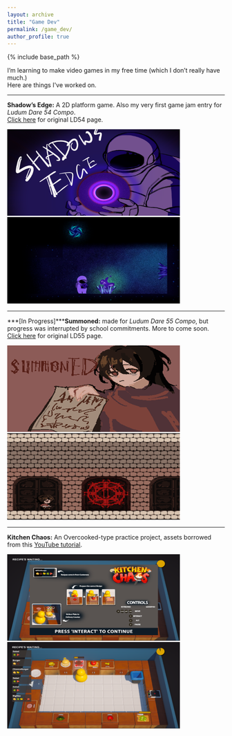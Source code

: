 ```yaml
---
layout: archive
title: "Game Dev"
permalink: /game_dev/
author_profile: true
---
```


{% include base_path %}

I’m learning to make video games in my free time (which I don’t really have much.)<br>
Here are things I've worked on.

---

**Shadow’s Edge:** A 2D platform game. Also my very first game jam entry for *Ludum Dare 54 Compo*.<br>
[Click here](https://ldjam.com/events/ludum-dare/54/shadows-edge) for original LD54 page.

<img src="/images/LD54_cover.png" width="400" height="200">
<img src="/images/LD54_1.png" width="400" height="200">

---

***[In Progress]*****Summoned:** made for *Ludum Dare 55 Compo*, but progress was interrupted by school commitments. More to come soon.
[Click here](https://ldjam.com/events/ludum-dare/55/summoned) for original LD55 page.

<img src="/images/LD55_cover.png" width="400" height="200">
<img src="/images/LD55_1.png" width="400" height="200">

---

**Kitchen Chaos:** An Overcooked-type practice project, assets borrowed from this [YouTube tutorial](https://www.youtube.com/watch?v=AmGSEH7QcDg).

<img src="/images/KC_1.png" width="400" height="200">
<img src="/images/KC_2.png" width="400" height="200">